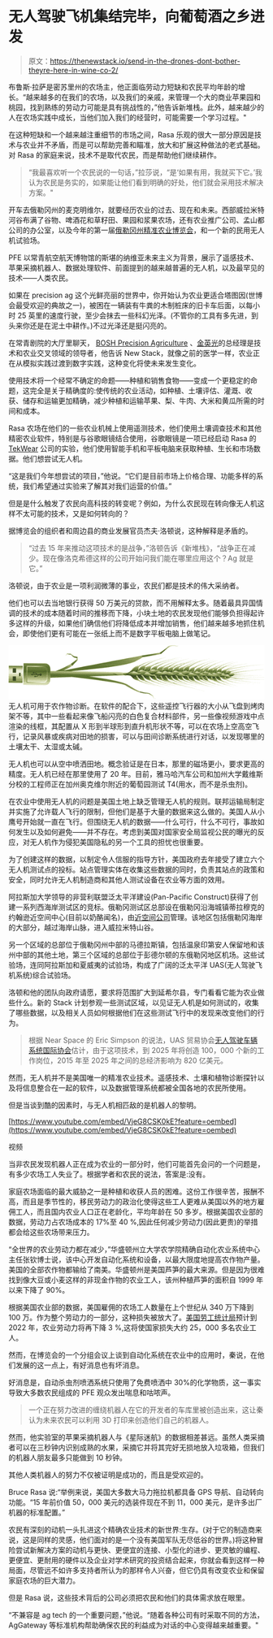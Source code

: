 # 无人驾驶飞机集结完毕，向葡萄酒之乡进发

> 原文：<https://thenewstack.io/send-in-the-drones-dont-bother-theyre-here-in-wine-co-2/>

布鲁斯·拉萨是密苏里州的农场主，他正面临劳动力短缺和农民平均年龄的增长。“越来越多的在我们的农场，以及我们的亲戚，来管理一个大的商业苹果园和桃园，找到熟练的劳动力可能是具有挑战性的，”他告诉新堆栈。此外，越来越少的人在农场实践中成长，当他们加入我们的经营时，可能需要一个学习过程。"

在这种短缺和一个越来越注重细节的市场之间，Rasa 乐观的很大一部分原因是技术与农业并不矛盾，而是可以帮助完善和瞄准，放大和扩展这种做法的老式基础。对 Rasa 的家庭来说，技术不是取代农民，而是帮助他们继续耕作。

> “我最喜欢听一个农民说的一句话，”拉莎说，“是‘如果有用，我就买下它。’我认为农民是务实的，如果能让他们看到明确的好处，他们就会采用技术解决方案。"

开车去俄勒冈州的麦克明维尔，就要经历农业的过去、现在和未来。西部威拉米特河谷布满了谷物、啤酒花和草籽田、果园和浆果农场，还有农业推广公司、孟山都公司的办公室，以及今年的第一届[俄勒冈州精准农业博览会](https://www.google.com/url?q=http%3A%2F%2Fprecisionfarmingexpo.com%2F&sa=D&sntz=1&usg=AFQjCNHiwYmWw4P7JGQ7L2Ao4nXGYS6z6w)，和一个新的民用无人机试验场。

PFE 以常青航空航天博物馆的斯堪的纳维亚未来主义为背景，展示了遥感技术、苹果采摘机器人、数据处理软件、前面提到的越来越普遍的无人机，以及最罕见的技术——人类农民。

如果在 precision ag 这个光鲜亮丽的世界中，你开始认为农业更适合塔图因(世博会最受欢迎的典故之一)，被困在一辆装有牛粪的木制桩床的旧卡车后面，以每小时 25 英里的速度行驶，至少会抹去一些科幻光泽。(不管你的工具有多先进，到头来你还是在泥土中耕作。)不过光泽还是挺闪亮的。

在常青剧院的大厅里聊天， [BOSH Precision Agriculture](https://www.google.com/url?q=http%3A%2F%2Fboshpa.com%2F&sa=D&sntz=1&usg=AFQjCNGf7Akg7b29g2h8pluYP2YKTR1twQ) 、[金英光](https://www.google.com/url?q=https%3A%2F%2Fwww.linkedin.com%2Fpub%2Fyoung-kim%2F0%2Fab5%2F861&sa=D&sntz=1&usg=AFQjCNGZQCUXn4kngV3oQ8_3v8EMmssPqQ)的总经理是技术和农业交叉领域的领导者，他告诉 New Stack，就像之前的医学一样，农业正在从模拟实践过渡到数字实践，这种变化将使未来发生变化。

使用技术将一个经常不确定的命题——种植和销售食物——变成一个更稳定的命题，这完全是关于精确度的:使传统的农业活动，如种植、土壤评估、灌溉、收获、储存和运输更加精确，减少种植和运输苹果、梨、牛肉、大米和黄瓜所需的时间和成本。

Rasa 农场在他们的一些农业机械上使用遥测技术，他们使用土壤调查技术和其他精密农业软件，特别是与谷歌眼镜结合使用，谷歌眼镜是一项已经启动 Rasa 的 [TekWear](https://www.google.com/url?q=http%3A%2F%2Fwww.tekwearag.com%2F&sa=D&sntz=1&usg=AFQjCNHSJuH1wWIOhzcJJmNR_sBArZtJfg) 公司的实验，他们使用智能手机和平板电脑来获取种植、生长和市场数据。他们想尝试无人机。

“这是我们今年想尝试的项目，”他说。“它们是目前市场上价格合理、功能多样的系统，我们希望通过实验来了解其对我们运营的价值。”

但是是什么触发了农民向高科技的转变呢？例如，为什么农民现在转向像无人机这样不太可能的技术，又是如何转向的？

据博览会的组织者和周边县的商业发展官员杰夫·洛顿说，这种解释是矛盾的。

> “过去 15 年来推动这项技术的是战争，”洛顿告诉《新堆栈》，“战争正在减少。现在像洛克希德这样的公司开始问我们能在哪里应用这个？Ag 就是它。”

洛顿说，由于农业是一项利润微薄的事业，农民们都是技术的伟大采纳者。

他们也可以去当地银行获得 50 万美元的贷款，而不用解释太多。随着最具异国情调的技术的成本随着时间的推移而下降，小块土地的农民发现他们能够负担得起许多这样的升级，如果他们确信他们将降低成本并增加销售，他们越来越多地抓住机会，即使他们更有可能在一张纸上而不是数字平板电脑上做笔记。

[![Digital-Wheat-Grain](img/0ada530bc0538f550615bbd49b916e52.png)](https://thenewstack.io/wp-content/uploads/2014/04/Digital-Wheat-Grain.png) 无人机可用于农作物诊断。在软件的配合下，这些遥控飞行器的大小从飞盘到烤肉架不等，其中一些看起来像飞船闪亮的白色复合材料部件，另一些像视频游戏中点渲染的线框，其配置从 X 形到半球形到直升机形状不等，可以在农场上空高空飞行，记录风暴或疾病对田地的损害，可以与田间诊断系统进行对话，以发现哪里的土壤太干、太湿或太碱。

无人机也可以从空中喷洒田地。概念验证是在日本，那里的磁场更小，要求更高的精度。无人机已经在那里使用了 20 年。目前，雅马哈汽车公司和加州大学戴维斯分校的工程师正在加州奥克维尔附近的葡萄园测试 T4(用水，而不是杀虫剂)。

在农业中使用无人机的问题是美国土地上缺乏管理无人机的规则。联邦运输局制定并实施了允许载人飞行的限制，但他们是基于大量的数据来这么做的。美国人从小鹰号开始就一直在飞行。但围绕无人机的数据——什么可行，什么不可行，事故如何发生以及如何避免——并不存在。考虑到美国对国家安全局监视公民的曝光的反应，对无人机作为侵犯美国隐私的另一个工具的担忧也很重要。

为了创建这样的数据，以制定令人信服的指导方针，美国政府去年接受了建立六个无人机测试点的投标。站点管理实体在收集这些数据的同时，负责其站点的政策和安全，同时允许无人机制造商和其他人测试设备在农业等方面的效用。

阿拉斯加大学领导的非营利联盟泛太平洋建设(Pan-Pacific Construct)获得了创建一系列西海岸测试区的竞标。俄勒冈测试区总部设在俄勒冈沿海城镇蒂拉穆克的约翰逊近空间中心(目前以奶酪闻名)，由[近空间公司](https://www.google.com/url?q=http%3A%2F%2Fwww.nsc.aero%2F&sa=D&sntz=1&usg=AFQjCNGN7wzmHljdgcjzdHn0kBAqBuLqJg)管理。该地区包括俄勒冈海岸的大部分，越过海岸山脉，进入威拉米特山谷。

另一个区域的总部位于俄勒冈州中部的马德拉斯镇，包括温泉印第安人保留地和该州中部的其他土地，第三个区域的总部位于彭德尔顿的东俄勒冈地区机场。这些试验场，连同阿拉斯加和夏威夷的试验场，构成了广阔的泛太平洋 UAS(无人驾驶飞机系统)综合试验场。

洛顿和他的团队向政府请愿，要求将范围扩大到延希尔县，专门看看它能为农业做些什么。新的 Stack 计划参观一些测试区域，以见证无人机是如何测试的，收集了哪些数据，以及相关人员如何根据他们在这些测试飞行中的发现来改变他们的行为。

> 根据 Near Space 的 Eric Simpson 的说法，UAS 贸易协会[无人驾驶车辆系统国际协会](https://www.google.com/url?q=http%3A%2F%2Fwww.auvsi.org%2Fhome&sa=D&sntz=1&usg=AFQjCNHRkwskVGU_DkicYPunW19wGXQA3w)估计，由于这项技术，到 2025 年将创造 100，000 个新的工作岗位，2015 年至 2025 年之间的总经济影响为 820 亿美元。

然而，无人机并不是美国唯一的精准农业技术。遥感技术、土壤和植物诊断探针以及将信息整合在一起的软件，以及数据管理系统都被全国各地的农民所使用。

但是当谈到酷的因素时，与无人机相匹敌的是机器人的黎明。

[https://www.youtube.com/embed/VjeG8CSK0kE?feature=oembed](https://www.youtube.com/embed/VjeG8CSK0kE?feature=oembed)

视频

当非农民发现机器人正在成为农业的一部分时，他们可能首先会问的一个问题是，有多少农场工人失业了。根据学者和农民的说法，答案是:没有。

家庭农场面临的最大威胁之一是种植和收获人员的困难。这份工作很辛苦，报酬不高，而且是季节性的，移民劳动力的政治化使得这些工人更难从美国以外的地方雇佣工人，而且国内农业人口正在老龄化，平均年龄在 50 多岁。根据美国农业部的数据，劳动力占农场成本的 17%至 40 %,因此任何减少劳动力(因此更贵)的举措都会给这些农场带来压力。

“全世界的农业劳动力都在减少，”华盛顿州立大学农学院精确自动化农业系统中心主任张钦博士说，该中心开发自动化系统和设备，以最大限度地提高农作物产量。美国的全部农作物都输给了南美。华盛顿州是美国芦笋的最大来源。但是因为很难找到像大豆或小麦这样的非现金作物的农业工人，该州种植芦笋的面积自 1999 年以来下降了 90%。

根据美国农业部的数据，美国雇佣的农场工人数量在上个世纪从 340 万下降到 100 万。作为整个劳动力的一部分，这种损失被放大了。[美国劳工统计局](https://www.google.com/url?q=http%3A%2F%2Fwww.bls.gov%2Fooh%2Ffarming-fishing-and-forestry%2Fagricultural-workers.htm&sa=D&sntz=1&usg=AFQjCNG9cFpvgWTWpgmoAhF1e1D8e09peA)预计到 2022 年，农业劳动力将再下降 3 %,这将使国家损失大约 25，000 多名农业工人。

然而，在博览会的一个分组会议上谈到自动化系统在农业中的应用时，秦说，在他们发展的这一点上，有好消息也有坏消息。

好消息是，自动杀虫剂喷洒系统只使用了免费喷洒中 30%的化学物质，这一事实导致大多数农民组成的 PFE 观众发出喘息和咕哝声。

> 一个正在努力改进的缠绕机器人在它的开发者的车库里被创造出来，这让秦认为未来农民可以利用 3D 打印来创造他们自己的机器人。

然而，他实验室的苹果采摘机器人与《星际迷航》的数据相差甚远。虽然人类采摘者可以在三秒钟内识别成熟的水果，采摘它并将其完好无损地放入垃圾箱，但我们的机器人朋友最多只能做到 10 秒钟。

其他人类机器人的努力不仅被证明是成功的，而且是受欢迎的。

Bruce Rasa 说:“举例来说，美国大多数大马力拖拉机都具备 GPS 导航、自动转向功能。“15 年前价值 50，000 美元的选装件现在不到 11，000 美元，是许多出厂机器的标准配置。”

农民有深刻的动机一头扎进这个精确农业技术的新世界:生存。(对于它的制造商来说，这是同样的灵感，他们面对的是一个没有美国军队无尽低谷的世界。)将这种冒险尝试新解决方案的动机与更快、更便宜的连接、小型化的进步、更灵敏的编程、更便宜、更耐用的硬件以及企业对学术研究的投资结合起来，你就会看到这样一种局面，尽管远不如许多支持者所认为的那样令人兴奋，但它仍具有改变农业和保留家庭农场的巨大潜力。

但是 Rasa 说，这些技术背后的公司必须把农民和他们的具体需求放在眼里。

“不兼容是 ag tech 的一个重要问题，”他说。“随着各种公司有时采取不同的方法，AgGateway 等标准机构帮助确保农民的利益成为对话的中心变得越来越重要。"

<svg xmlns:xlink="http://www.w3.org/1999/xlink" viewBox="0 0 68 31" version="1.1"><title>Group</title> <desc>Created with Sketch.</desc></svg>